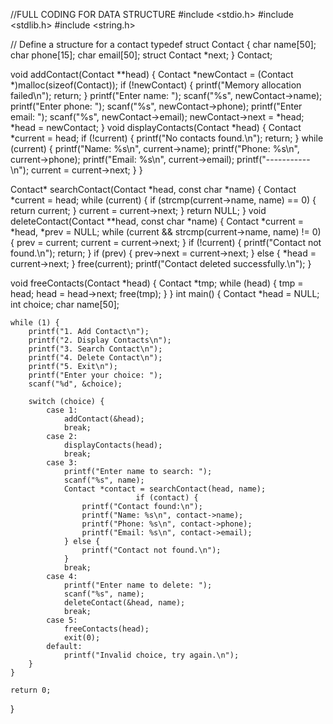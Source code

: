 //FULL CODING FOR DATA STRUCTURE
#include <stdio.h>
#include <stdlib.h>
#include <string.h>

// Define a structure for a contact
typedef struct Contact {
    char name[50];
    char phone[15];
    char email[50];
    struct Contact *next;
} Contact;

void addContact(Contact **head) {
    Contact *newContact = (Contact *)malloc(sizeof(Contact));
    if (!newContact) {
        printf("Memory allocation failed\n");
        return;
    }
    printf("Enter name: ");
    scanf("%s", newContact->name);
    printf("Enter phone: ");
    scanf("%s", newContact->phone);
    printf("Enter email: ");
    scanf("%s", newContact->email);
    newContact->next = *head;
    *head = newContact;
}
void displayContacts(Contact *head) {
    Contact *current = head;
    if (!current) {
        printf("No contacts found.\n");
        return;
    }
    while (current) {
        printf("Name: %s\n", current->name);
        printf("Phone: %s\n", current->phone);
        printf("Email: %s\n", current->email);
        printf("-----------\n");
        current = current->next;
    }
}

Contact* searchContact(Contact *head, const char *name) {
    Contact *current = head;
    while (current) {
        if (strcmp(current->name, name) == 0) {
            return current;
        }
        current = current->next;
    }
    return NULL;
}
void deleteContact(Contact **head, const char *name) {
    Contact *current = *head, *prev = NULL;
    while (current && strcmp(current->name, name) != 0) {
        prev = current;
        current = current->next;
    }
    if (!current) {
        printf("Contact not found.\n");
        return;
    }
    if (prev) {
        prev->next = current->next;
    } else {
        *head = current->next;
    }
    free(current);
    printf("Contact deleted successfully.\n");
}

void freeContacts(Contact *head) {
    Contact *tmp;
    while (head) {
        tmp = head;
        head = head->next;
        free(tmp);
    }
}
int main() {
    Contact *head = NULL;
    int choice;
    char name[50];

    while (1) {
        printf("1. Add Contact\n");
        printf("2. Display Contacts\n");
        printf("3. Search Contact\n");
        printf("4. Delete Contact\n");
        printf("5. Exit\n");
        printf("Enter your choice: ");
        scanf("%d", &choice);

        switch (choice) {
            case 1:
                addContact(&head);
                break;
            case 2:
                displayContacts(head);
                break;
            case 3:
                printf("Enter name to search: ");
                scanf("%s", name);
                Contact *contact = searchContact(head, name);
                                if (contact) {
                    printf("Contact found:\n");
                    printf("Name: %s\n", contact->name);
                    printf("Phone: %s\n", contact->phone);
                    printf("Email: %s\n", contact->email);
                } else {
                    printf("Contact not found.\n");
                }
                break;
            case 4:
                printf("Enter name to delete: ");
                scanf("%s", name);
                deleteContact(&head, name);
                break;
            case 5:
                freeContacts(head);
                exit(0);
            default:
                printf("Invalid choice, try again.\n");
        }
    }

    return 0;
}
